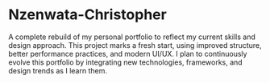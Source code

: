 # Nzenwata-Christopher
A complete rebuild of my personal portfolio to reflect my current skills and design approach. This project marks a fresh start, using improved structure, better performance practices, and modern UI/UX. I plan to continuously evolve this portfolio by integrating new technologies, frameworks, and design trends as I learn them.
